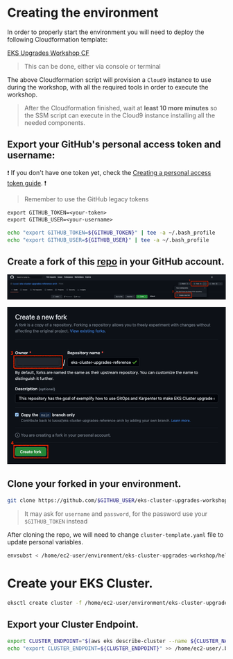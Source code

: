 # Creating the environment

In order to properly start the environment you will need to deploy the following Cloudformation template:

[EKS Upgrades Workshop CF](../helpers/cloudformation.yaml)

> This can be done, either via console or terminal

The above Cloudformation script will provision a `Cloud9` instance to use during the workshop, with all the required tools in order to execute the workshop.

> After the Cloudformation finished, wait at **least 10 more minutes** so the SSM script can execute in the Cloud9 instance installing all the needed components.

## Export your GitHub's personal access token and username:

:heavy_exclamation_mark: If you don't have one token yet, check the [Creating a personal access token guide](https://docs.github.com/en/authentication/keeping-your-account-and-data-secure/creating-a-personal-access-token). :heavy_exclamation_mark:

> Remember to use the GitHub legacy tokens

```
export GITHUB_TOKEN=<your-token>
export GITHUB_USER=<your-username>
```

```bash
echo "export GITHUB_TOKEN=${GITHUB_TOKEN}" | tee -a ~/.bash_profile
echo "export GITHUB_USER=${GITHUB_USER}" | tee -a ~/.bash_profile
```

## Create a fork of this [repo](https://github.com/lusoal/eks-cluster-upgrades-workshop.git) in your GitHub account.

<p align="center">
<img src="../docs/static/create-fork01.png">
</p>

<p align="center">
<img src="../docs/static/create-fork02.png">
</p>


## Clone your forked in your environment.

```bash
git clone https://github.com/$GITHUB_USER/eks-cluster-upgrades-workshop.git
```
> It may ask for `username` and `password`, for the password use your `$GITHUB_TOKEN` instead

After cloning the repo, we will need to change `cluster-template.yaml` file to update personal variables.

```bash
envsubst < /home/ec2-user/environment/eks-cluster-upgrades-workshop/helpers/cluster-template.yaml > /home/ec2-user/environment/eks-cluster-upgrades-workshop/helpers/cluster.yaml
```

# Create your EKS Cluster.

```bash
eksctl create cluster -f /home/ec2-user/environment/eks-cluster-upgrades-workshop/helpers/cluster.yaml
```

## Export your Cluster Endpoint.

```bash
export CLUSTER_ENDPOINT="$(aws eks describe-cluster --name ${CLUSTER_NAME} --query "cluster.endpoint" --output text)"
echo "export CLUSTER_ENDPOINT=${CLUSTER_ENDPOINT}" >> /home/ec2-user/.bashrc
```
